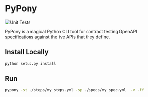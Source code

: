 # PyPony

[![Unit Tests](https://github.com/Bandwidth/pypony/actions/workflows/ci.yml/badge.svg)](https://github.com/Bandwidth/pypony/actions/workflows/ci.yml)

PyPony is a magical Python CLI tool for contract testing OpenAPI specifications against the live APIs that they define.  

## Install Locally

```sh
python setup.py install
```

## Run

```sh
pypony -st ./steps/my_steps.yml -sp ./specs/my_spec.yml  -v -ff
```
